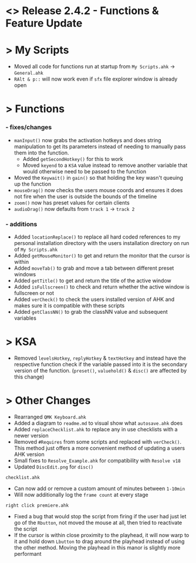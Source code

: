 # <> Release 2.4.2 - Functions & Feature Update

# > My Scripts
- Moved all code for functions run at startup from `My Scripts.ahk` -> `General.ahk`
- `RAlt & p::` will now work even if `sfx` file explorer window is already open

# > Functions
### - fixes/changes
- `manInput()` now grabs the activation hotkeys and does string manipulation to get its parameters instead of needing to manually pass them into the function.
    - Added `getSecondHotkey()` for this to work
    - Moved `keyend` to a `KSA` value instead to remove another variable that would otherwise need to be passed to the function
- Moved the `Keywait()` in `gain()` so that holding the key wasn't queuing up the function
- `mouseDrag()` now checks the users mouse coords and ensures it does not fire when the user is outside the bounds of the timeline
- `zoom()` now has preset values for certain clients
- `audioDrag()` now defaults from `track 1` -> `track 2` 
### - additions
- Added `locationReplace()` to replace all hard coded references to my personal installation directory with the users installation directory on run of `My Scripts.ahk`
- Added `getMouseMonitor()` to get and return the monitor that the cursor is within
- Added `moveTab()` to grab and move a tab between different preset windows
- Added `getTitle()` to get and return the title of the active window
- Added `isFullscreen()` to check and return whether the active window is fullscreen or not
- Added `verCheck()` to check the users installed version of AHK and makes sure it is compatible with these scripts
- Added `getClassNN()` to grab the classNN value and subsequent variables

# > KSA
- Removed `levelsHotkey`, `replyHotkey` & `textHotkey` and instead have the respective function check if the variable passed into it is the secondary version of the function. (`preset()`, `valuehold()` & `disc()` are affected by this change)

# > Other Changes
- Rearranged `QMK Keyboard.ahk`
- Added a diagram to `readme.md` to visual show what `autosave.ahk` does
- Added `replaceChecklist.ahk` to replace any in use checklists with a newer version
- Removed `#Requires` from some scripts and replaced with `verCheck()`. This method just offers a more convenient method of updating a users AHK version
- Small fixes to `Resolve_Example.ahk` for compatibility with `Resolve v18`
- Updated `DiscEdit.png` for `disc()`

`checklist.ahk`
- Can now add or remove a custom amount of minutes between `1-10min`
- Will now additionally log the `frame count` at every stage

`right click premiere.ahk`
- Fixed a bug that would stop the script from firing if the user had just let go of the `Rbutton`, not moved the mouse at all, then tried to reactivate the script
- If the cursor is within close proximity to the playhead, it will now warp to it and hold down `Lbutton` to drag around the playhead instead of using the other method. Moving the playhead in this manor is slightly more performant